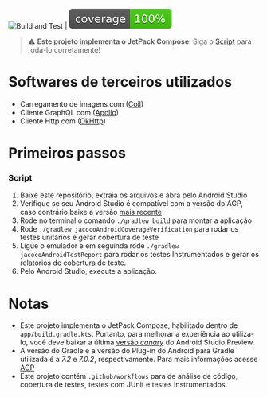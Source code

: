 ![Build and Test](https://github.com/akmere-almeida/travelling-app/actions/workflows/integration.yml/badge.svg) | ![Coverage](.github/badges/jacoco.svg)
> :warning: **Este projeto implementa o JetPack Compose**: Siga o [Script](#script) para
> roda-lo corretamente!

# Softwares de terceiros utilizados
- Carregamento de imagens com ([Coil](https://github.com/coil-kt/coil))
- Cliente GraphQL com ([Apollo](https://www.apollographql.com/))
- Cliente Http com ([OkHttp](https://square.github.io/okhttp/))

# Primeiros passos

### Script
1. Baixe este repositório, extraia os arquivos e abra pelo Android Studio
2. Verifique se seu Android Studio é compatível com a versão do AGP, caso contrário baixe a versão [mais recente](https://developer.android.com/studio)
3. Rode no terminal o comando `./gradlew build` para montar a aplicação
4. Rode `./gradlew jacocoAndroidCoverageVerification` para rodar os testes unitários e gerar cobertura de teste
5. Ligue o emulador e em seguinda rode `./gradlew jacocoAndroidTestReport` para rodar os testes Instrumentados
   e gerar os relatórios de cobertura de teste.
6. Pelo Android Studio, execute a aplicação.

# Notas
- Este projeto implementa o JetPack Compose, habilitado dentro de `app/build.gradle.kts`. 
  Portanto, para melhorar a experiência ao utiliza-lo, você deve baixar a última [versão _canary_](https://developer.android.com/studio/preview) do
  Android Studio Preview.
- A versão do Gradle e a versão do Plug-in do Android para Gradle utilizada é a *_7.2_* e *_7.0.2_*, respectivamente.
  Para mais informações acesse [AGP](https://developer.android.com/studio/releases/gradle-plugin)
- Este projeto contém `.github/workflows` para de análise de código, cobertura de testes, testes com JUnit e testes Instrumentados.
